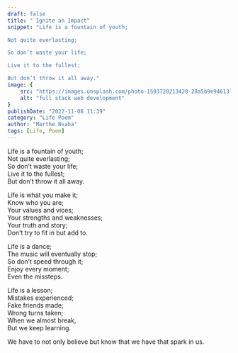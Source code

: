 ```yaml
---
draft: false
title: " Ignite an Impact"
snippet: "Life is a fountain of youth;

Not quite everlasting;

So don’t waste your life;

Live it to the fullest;

But don’t throw it all away."
image: {
    src: "https://images.unsplash.com/photo-1593720213428-28a5b9e94613?&fit=crop&w=430&h=240",
    alt: "full stack web development"
}
publishDate: "2022-11-08 11:39"
category: "Life Poem"
author: "Marthe Nsaba"
tags: [Life, Poem]
---
```

Life is a fountain of youth;  
Not quite everlasting;  
So don’t waste your life;  
Live it to the fullest;  
But don’t throw it all away.  

Life is what you make it;  
Know who you are;  
Your values and vices;  
Your strengths and weaknesses;  
Your truth and story;  
Don’t try to fit in but add to.  

Life is a dance;  
The music will eventually stop;  
So don’t speed through it;  
Enjoy every moment;  
Even the missteps.  

Life is a lesson;  
Mistakes experienced;  
Fake friends made;  
Wrong turns taken;  
When we almost break,  
But we keep learning.  

We have to not only believe but know that we have that spark in us.  
